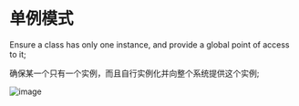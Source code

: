 # 单例模式
Ensure a class has only one instance, and provide a global point of access to it;

确保某一个只有一个实例，而且自行实例化并向整个系统提供这个实例;

![image](images/designPatterns/singleton.png)